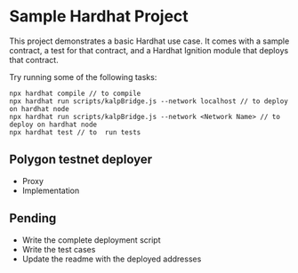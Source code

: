 # Sample Hardhat Project

This project demonstrates a basic Hardhat use case. It comes with a sample contract, a test for that contract, and a Hardhat Ignition module that deploys that contract.

Try running some of the following tasks:

```shell
npx hardhat compile // to compile 
npx hardhat run scripts/kalpBridge.js --network localhost // to deploy on hardhat node 
npx hardhat run scripts/kalpBridge.js --network <Network Name> // to deploy on hardhat node
npx hardhat test // to  run tests 
```

## Polygon testnet deployer 
- Proxy 
- Implementation  

## Pending
- Write the complete deployment script 
- Write the test cases
- Update the readme with the deployed addresses 
